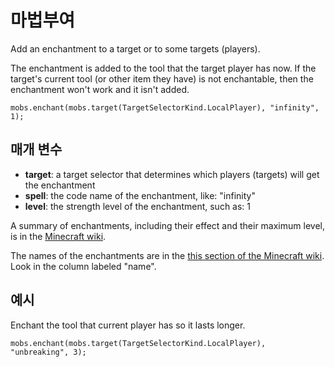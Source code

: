 # 마법부여

Add an enchantment to a target or to some targets (players).

The enchantment is added to the tool that the target player has now. If the target's current tool (or other item they have) is not enchantable, then the enchantment won't work and it isn't added.

```sig
mobs.enchant(mobs.target(TargetSelectorKind.LocalPlayer), "infinity", 1);
```

## 매개 변수

* **target**: a target selector that determines which players (targets) will get the enchantment
* **spell**: the code name of the enchantment, like: "infinity"
* **level**: the strength level of the enchantment, such as: 1

A summary of enchantments, including their effect and their maximum level, is in the [Minecraft wiki](http://minecraft.gamepedia.com/Enchanting#Summary_of_enchantments).

The names of the enchantments are in the [this section of the Minecraft wiki](http://minecraft.gamepedia.com/Enchanting#Data_values). Look in the column labeled "name".

## 예시

Enchant the tool that current player has so it lasts longer.

```blocks
mobs.enchant(mobs.target(TargetSelectorKind.LocalPlayer), "unbreaking", 3);
```
